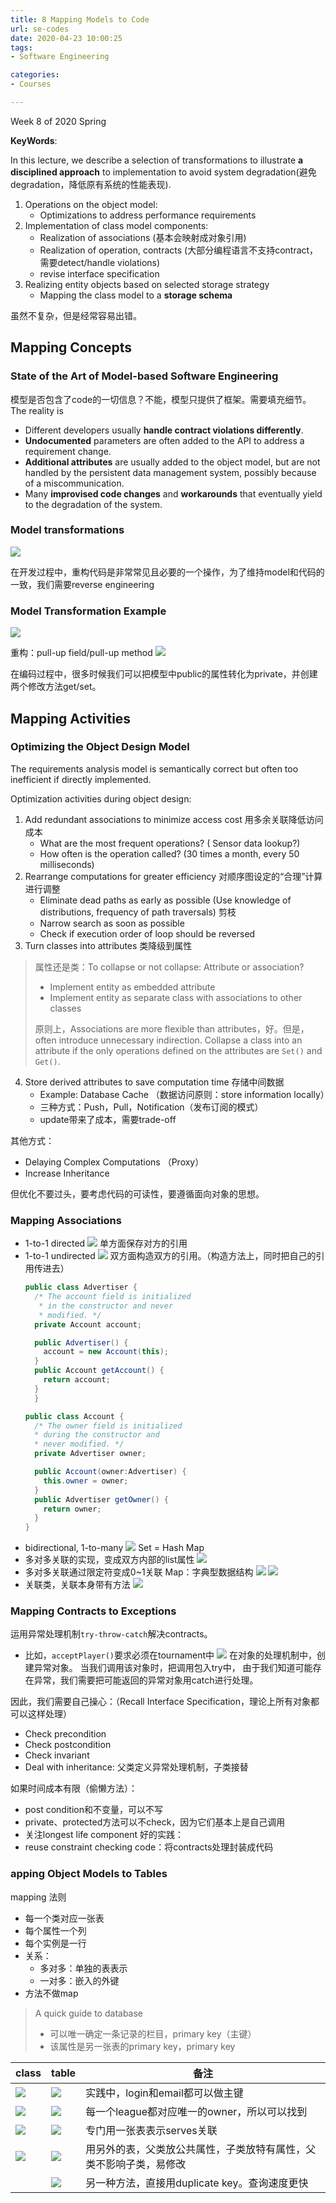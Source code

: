 ```yaml
---
title: 8 Mapping Models to Code
url: se-codes
date: 2020-04-23 10:00:25
tags: 
- Software Engineering

categories: 
- Courses

---
```


Week 8 of 2020 Spring

**KeyWords**: 

<!-- more -->



In this lecture, we describe a selection of transformations to illustrate **a disciplined approach** to implementation to avoid system degradation(避免degradation，降低原有系统的性能表现). 
1. Operations on the object model: 
   - Optimizations to address performance requirements
2. Implementation of class model components: 
   - Realization of associations (基本会映射成对象引用)
   - Realization of operation, contracts (大部分编程语言不支持contract，需要detect/handle violations)
   - revise interface specification
3. Realizing entity objects based on selected storage strategy
   - Mapping the class model to a **storage schema**

虽然不复杂，但是经常容易出错。

## Mapping Concepts

### State of the Art of Model-based Software Engineering

模型是否包含了code的一切信息？不能，模型只提供了框架。需要填充细节。The reality is

- Different developers usually **handle contract violations differently**. 
- **Undocumented** parameters are  often added to the API to address a requirement change. 
- **Additional attributes** are usually added to the object model, but are not handled by the persistent data management system, possibly because of a miscommunication. 
- Many **improvised code changes** and **workarounds** that eventually yield to the degradation of the system.

### Model transformations


![](./img/04-23-10-16-58.png)

在开发过程中，重构代码是非常常见且必要的一个操作，为了维持model和代码的一致，我们需要reverse engineering

### Model Transformation Example
![](./img/04-23-10-25-40.png)

重构：pull-up field/pull-up method
![](./img/04-23-10-25-21.png)

在编码过程中，很多时候我们可以把模型中public的属性转化为private，并创建两个修改方法get/set。


## Mapping Activities

### Optimizing the Object Design Model

The requirements analysis model is semantically correct but often too inefficient if directly implemented.

Optimization activities during object design:
1. Add redundant associations to minimize access cost 用多余关联降低访问成本
   - What are the most frequent operations? ( Sensor data lookup?)
   - How often is the operation called? (30 times a month, every 50 milliseconds)
2. Rearrange computations for greater efficiency 对顺序图设定的“合理”计算进行调整
   - Eliminate dead paths as early as possible (Use knowledge of distributions, frequency of path traversals) 剪枝
   - Narrow search as soon as possible 
   - Check if execution order of loop should be reversed
3. Turn classes into attributes 类降级到属性
> 属性还是类：To collapse or not collapse: Attribute or association?
> - Implement entity as embedded attribute
> - Implement entity as separate class with associations to other classes 
> 
> 原则上，Associations are more flexible than attributes，好。但是，often introduce unnecessary indirection. 
> Collapse a class into an attribute if the only operations defined on the attributes are `Set()` and `Get()`.

4. Store derived attributes to save computation time 存储中间数据
   - Example: Database Cache （数据访问原则：store information locally）
   - 三种方式：Push，Pull，Notification（发布订阅的模式）
   - update带来了成本，需要trade-off

其他方式：
- Delaying Complex Computations （Proxy）
- Increase Inheritance

但优化不要过头，要考虑代码的可读性，要遵循面向对象的思想。


### Mapping Associations

- 1-to-1 directed
  ![](./img/04-23-11-02-30.png)
  单方面保存对方的引用
- 1-to-1 undirected
  ![](./img/04-23-11-03-19.png)
  双方面构造双方的引用。（构造方法上，同时把自己的引用传进去）
  ```java
  public class Advertiser {
    /* The account field is initialized
	 * in the constructor and never
	 * modified. */
    private Account account;

    public Advertiser() {
      account = new Account(this);
    }
    public Account getAccount() {
      return account;
    }
    }

  public class Account {
    /* The owner field is initialized
    * during the constructor and
    * never modified. */
    private Advertiser owner;

    public Account(owner:Advertiser) {
      this.owner = owner;
    }
    public Advertiser getOwner() {
      return owner;
    }
  }
  ```
- bidirectional, 1-to-many
  ![](./img/04-23-11-06-45.png)
  Set = Hash Map
- 多对多关联的实现，变成双方内部的list属性
  ![](./img/04-23-11-07-58.png)
- 多对多关联通过限定符变成0~1关联
  Map：字典型数据结构
  ![](./img/04-23-11-09-23.png)
  ![](./img/04-23-11-09-53.png)
- 关联类，关联本身带有方法
  ![](./img/04-23-11-11-09.png)
  

### Mapping Contracts to Exceptions

运用异常处理机制`try-throw-catch`解决contracts。
- 比如，`acceptPlayer()`要求必须在tournament中
  ![](./img/04-23-11-13-41.png)
  在对象的处理机制中，创建异常对象。
  当我们调用该对象时，把调用包入try中，
  由于我们知道可能存在异常，我们需要把可能返回的异常对象用catch进行处理。

因此，我们需要自己操心：（Recall Interface Specification，理论上所有对象都可以这样处理）
- Check precondition
- Check postcondition
- Check invariant
- Deal with inheritance: 父类定义异常处理机制，子类接替

如果时间成本有限（偷懒方法）：
- post condition和不变量，可以不写
- private、protected方法可以不check，因为它们基本上是自己调用
- 关注longest life component
好的实践：
- reuse constraint checking code：将contracts处理封装成代码

### apping Object Models to Tables

mapping 法则
- 每一个类对应一张表
- 每个属性一个列
- 每个实例是一行
- 关系：
  - 多对多：单独的表表示
  - 一对多：嵌入的外键
- 方法不做map

> A quick guide to database
> - 可以唯一确定一条记录的栏目，primary key（主键）
> - 该属性是另一张表的primary key，primary key


| class | table | 备注 |
| --- | --- | -- |
| ![](./img/04-23-11-22-03.png)  | ![](./img/04-23-11-22-15.png) | 实践中，login和email都可以做主键 |
| ![](./img/04-23-11-25-40.png) | ![](./img/04-23-11-25-56.png) | 每一个league都对应唯一的owner，所以可以找到 |
| ![](./img/04-23-11-28-08.png) | ![](./img/04-23-11-28-22.png) | 专门用一张表表示serves关联 |
| ![](./img/04-23-11-30-11.png) | ![](./img/04-23-11-30-19.png) | 用另外的表，父类放公共属性，子类放特有属性，父类不影响子类，易修改 |
| | ![](./img/04-23-11-31-30.png) | 另一种方法，直接用duplicate key。查询速度更快|





